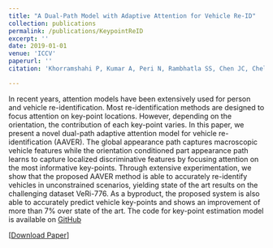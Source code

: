 ```yaml
---
title: "A Dual-Path Model with Adaptive Attention for Vehicle Re-ID"
collection: publications
permalink: /publications/KeypointReID
excerpt: ''
date: 2019-01-01
venue: 'ICCV'
paperurl: ''
citation: 'Khorramshahi P, Kumar A, Peri N, Rambhatla SS, Chen JC, Chellappa R. A Dual-Path Model with Adaptive Attention for Vehicle Re-ID'

---
```

In recent years, attention models have been extensively used for person and vehicle re-identification. Most re-identification methods are designed to focus attention on key-point locations. However, depending on the orientation, the contribution of each key-point varies. In this paper, we present a novel dual-path adaptive attention model for vehicle re-identification (AAVER). The global appearance path captures macroscopic vehicle features while the orientation conditioned part appearance path learns to capture localized discriminative features by focusing attention on the most informative key-points. Through extensive experimentation, we show that the proposed AAVER method is able to accurately re-identify vehicles in unconstrained scenarios, yielding state of the art results on the challenging dataset VeRi-776. As a byproduct, the proposed system is also able to accurately predict vehicle key-points and shows an improvement of more than 7% over state of the art. The code for key-point estimation model is available on [GitHub](https://github.com/Pirazh/Vehicle_Key_Point_Orientation_Estimation)

[[Download Paper](https://neeharperi.com/files/KeypointReID.pdf)]